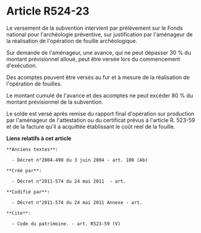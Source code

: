 # Article R524-23

Le versement de la subvention intervient par prélèvement sur le Fonds national pour l'archéologie préventive, sur
justification par l'aménageur de la réalisation de l'opération de fouille archéologique. 

Sur demande de l'aménageur, une avance, qui ne peut dépasser 30 % du montant prévisionnel alloué, peut être versée lors du
commencement d'exécution. 

Des acomptes peuvent être versés au fur et à mesure de la réalisation de l'opération de fouilles. 

Le montant cumulé de l'avance et des acomptes ne peut excéder 80 % du montant prévisionnel de la subvention. 

Le solde est versé après remise du rapport final d'opération sur production par l'aménageur de l'attestation ou du certificat
prévus à l'article R. 523-59 et de la facture qu'il a acquittée établissant le coût réel de la fouille.

**Liens relatifs à cet article**

	**Anciens textes**:

	  - Décret n°2004-490 du 3 juin 2004 - art. 100 (Ab)

	**Créé par**:

	  - Décret n°2011-574 du 24 mai 2011  - art.

	**Codifié par**:

	  - Décret n°2011-574 du 24 mai 2011 Annexe - art.

	**Cite**:

	  - Code du patrimoine. - art. R523-59 (V)
